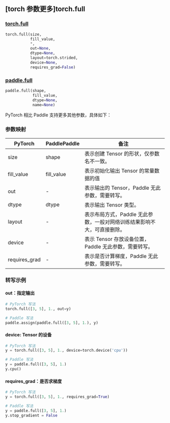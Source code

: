 ## [torch 参数更多]torch.full

###  [torch.full](https://pytorch.org/docs/stable/generated/torch.full.html?highlight=ful#torch.full)

```python
torch.full(size,
           fill_value,
           *,
           out=None,
           dtype=None,
           layout=torch.strided,
           device=None,
           requires_grad=False)
```

###  [paddle.full](https://www.paddlepaddle.org.cn/documentation/docs/zh/develop/api/paddle/full_cn.html)

```python
paddle.full(shape,
            fill_value,
            dtype=None,
            name=None)
```

PyTorch 相比 Paddle 支持更多其他参数，具体如下：

### 参数映射

| PyTorch       | PaddlePaddle | 备注                                                         |
| ------------- | ------------ | ------------------------------------------------------------ |
| size          | shape        | 表示创建 Tensor 的形状，仅参数名不一致。                     |
| fill_value    | fill_value   | 表示初始化输出 Tensor 的常量数据的值                         |
| out           | -            | 表示输出的 Tensor，Paddle 无此参数，需要转写。           |
| dtype         | dtype        | 表示输出 Tensor 类型。                                       |
| layout        | -            | 表示布局方式，Paddle 无此参数，一般对网络训练结果影响不大，可直接删除。 |
| device        | -            | 表示 Tensor 存放设备位置，Paddle 无此参数，需要转写。    |
| requires_grad | -            | 表示是否计算梯度，Paddle 无此参数，需要转写。            |

### 转写示例

#### out：指定输出

```python
# PyTorch 写法
torch.full([3, 5], 1., out=y)

# Paddle 写法
paddle.assign(paddle.full([3, 5], 1.), y)
```

#### device: Tensor 的设备

```python
# PyTorch 写法
y = torch.full([3, 5], 1., device=torch.device('cpu'))

# Paddle 写法
y = paddle.full([3, 5], 1.)
y.cpu()
```

#### requires_grad：是否求梯度

```python
# PyTorch 写法
y = torch.full([3, 5], 1., requires_grad=True)

# Paddle 写法
y = paddle.full([3, 5], 1.)
y.stop_gradient = False
```
